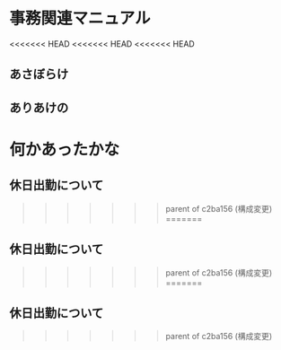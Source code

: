 # 事務関連マニュアル
<<<<<<< HEAD
<<<<<<< HEAD
<<<<<<< HEAD
## あさぼらけ
## ありあけの

何かあったかな
=======
## 休日出勤について
>>>>>>> parent of c2ba156 (構成変更)
=======
## 休日出勤について
>>>>>>> parent of c2ba156 (構成変更)
=======
## 休日出勤について
>>>>>>> parent of c2ba156 (構成変更)
